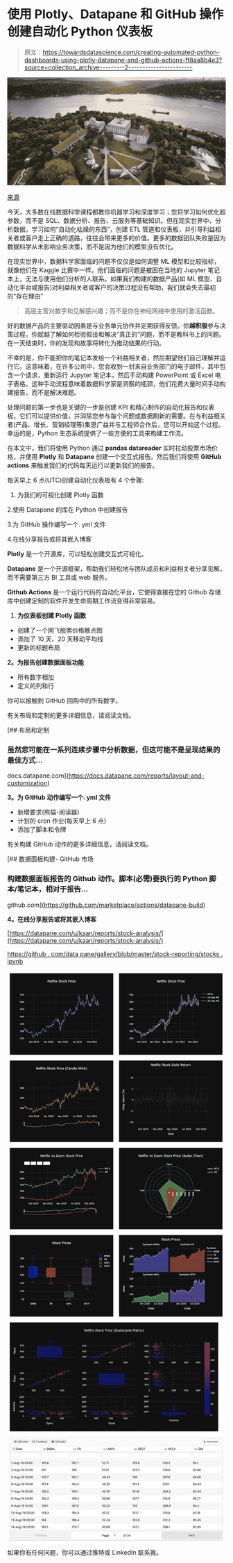 # 使用 Plotly、Datapane 和 GitHub 操作创建自动化 Python 仪表板

> 原文：<https://towardsdatascience.com/creating-automated-python-dashboards-using-plotly-datapane-and-github-actions-ff8aa8b4e3?source=collection_archive---------2----------------------->

![](img/b296324158975555095210516a80512e.png)

[来源](https://haberler.boun.edu.tr/tr/haber/dunya-kentlerini-gezen-duvarlarin-otesinde-projesi-bogazicinde)

今天，大多数在线数据科学课程都教你机器学习和深度学习；您将学习如何优化超参数，而不是 SQL、数据分析、报告、云服务等基础知识。但在现实世界中，分析数据，学习如何“自动化枯燥的东西”，创建 ETL 管道和仪表板，并引导利益相关者或客户走上正确的道路，往往会带来更多的价值。更多的数据团队失败是因为数据科学从未影响业务决策，而不是因为他们的模型没有优化。

在现实世界中，数据科学家面临的问题不仅仅是如何调整 ML 模型和比较指标，就像他们在 Kaggle 比赛中一样。他们面临的问题是被困在当地的 Jupyter 笔记本上，无法与使用他们分析的人联系。如果我们构建的数据产品(如 ML 模型、自动化平台或报告)对利益相关者或客户的决策过程没有帮助，我们就会失去最初的“存在理由”

> 高层主管对数字和见解感兴趣；而不是你在神经网络中使用的激活函数。

好的数据产品的主要驱动因素是与业务单元协作并定期获得反馈。你**越积极**参与决策过程，你就越了解如何检验假设和解决“真正的”问题，而不是教科书上的问题。在一天结束时，你的发现和故事将转化为推动结果的行动。

不幸的是，你不能把你的笔记本发给一个利益相关者，然后期望他们自己理解并运行它。这意味着，在许多公司中，您会收到一封来自业务部门的电子邮件，其中包含一个请求，重新运行 Jupyter 笔记本，然后手动构建 PowerPoint 或 Excel 电子表格。这种手动流程意味着数据科学家是洞察的瓶颈，他们花费大量时间手动构建报告，而不是解决难题。

处理问题的第一步也是关键的一步是创建 KPI 和精心制作的自动化报告和仪表板，它们可以提供价值，并消除您参与每个问题或数据刷新的需要。在与利益相关者(产品、增长、营销经理等)集思广益并与工程师合作后，您可以开始这个过程。幸运的是，Python 生态系统提供了一些方便的工具来构建工作流。

在本文中，我们将使用 Python 通过 **pandas datareader** 实时拉动股票市场价格，并使用 **Plotly** 和 **Datapane** 创建一个交互式报告。然后我们将使用 **GitHub actions** 来触发我们的代码每天运行以更新我们的报告。

每天早上 6 点(UTC)创建自动化仪表板有 4 个步骤:

1.  为我们的可视化创建 Plotly 函数

2.使用 Datapane 的库在 Python 中创建报告

3.为 GitHub 操作编写一个. yml 文件

4.在线分享报告或将其嵌入博客

**Plotly** 是一个开源库，可以轻松创建交互式可视化。

**Datapane** 是一个开源框架，帮助我们轻松地与团队成员和利益相关者分享见解，而不需要第三方 BI 工具或 web 服务。

**Github Actions** 是一个运行代码的自动化平台，它使得直接在您的 Github 存储库中创建定制的软件开发生命周期工作流变得非常容易。

1.  **为仪表板创建 Plotly 函数**

*   创建了一个网飞股票价格散点图
*   添加了 10 天、20 天移动平均线
*   更新的标题布局

**2。为报告创建数据面板功能**

*   所有数字相加
*   定义的列和行

你可以接触到 GitHub 回购中的所有数字。

有关布局和定制的更多详细信息，请阅读文档。

[](https://docs.datapane.com/reports/layout-and-customization) [## 布局和定制

### 虽然您可能在一系列连续步骤中分析数据，但这可能不是呈现结果的最佳方式…

docs.datapane.com](https://docs.datapane.com/reports/layout-and-customization) 

**3。为 GitHub 动作编写一个. yml 文件**

*   新增要求(熊猫-阅读器)
*   计划的 cron 作业(每天早上 6 点)
*   添加了脚本和令牌

有关构建 GitHub 动作的更多详细信息，请阅读文档。

[](https://github.com/marketplace/actions/datapane-build) [## 数据面板构建- GitHub 市场

### 构建数据面板报告的 Github 动作。脚本(必需)要执行的 Python 脚本/笔记本，相对于报告…

github.com](https://github.com/marketplace/actions/datapane-build) 

**4。在线分享报告或将其嵌入博客**

[https://datapane.com/u/kaan/reports/stock-analysis/](https://datapane.com/u/kaan/reports/stock-analysis/)

[https://github . com/data pane/gallery/blob/master/stock-reporting/stocks . ipynb](https://github.com/datapane/gallery/blob/master/stock-reporting/stocks.ipynb)

![](img/dde8ffa0a98f33f7cb042f839c44981f.png)![](img/8a42f3fc3948481031e7f6622e01ad6b.png)

如果你有任何问题，你可以通过推特或 LinkedIn 联系我。